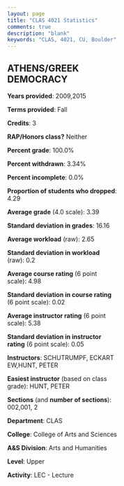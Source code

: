 ```yaml
---
layout: page
title: "CLAS 4021 Statistics"
comments: true
description: "blank"
keywords: "CLAS, 4021, CU, Boulder"
--- 
```

<head>
<script src="https://ajax.googleapis.com/ajax/libs/jquery/2.1.3/jquery.min.js"></script>
<script src="https://dl.dropboxusercontent.com/s/pc42nxpaw1ea4o9/highcharts.js?dl=0"></script>
<!-- <script src="../assets/js/highcharts.js"></script> -->
<style type="text/css">@font-face {
	font-family: "Bebas Neue";
	src: url(https://www.filehosting.org/file/details/544349/BebasNeue%20Regular.otf) format("opentype");
	}
	h1.Bebas { 
		font-family: "Bebas Neue", Verdana, Tahoma;
	}
</style>
</head>
<body>
	<div id="container" style="float: right; width: 45%; height: 88%; margin-left: 2.5%; margin-right: 2.5%;"></div>
	<script language="JavaScript">
		$(document).ready(function() {
		var chart = {type: 'column'};
		var title = {text: 'Grade Distribution'};
		var xAxis = {categories: ['A','B','C','D','F'],crosshair: true};
		var yAxis = {min: 0,title: {text: 'Percentage'}};
		var tooltip = {headerFormat: '<center><b><span style="font-size:20px">{point.key}</span></b></center>',
		               pointFormat: '<td style="padding:0"><b>{point.y:.1f}%</b></td>',
		               footerFormat: '</table>',shared: true,useHTML: true};
		var plotOptions = {column: {pointPadding: 0.0,borderWidth: 0}};  
		var credits = {enabled: false};var series= [{name: 'Percent',data: [58.21,28.36,8.96,2.99,1.49,]}];
		var json = {};
		json.chart = chart;
		json.title = title;
		json.tooltip = tooltip;
		json.xAxis = xAxis;
		json.yAxis = yAxis;  
		json.series = series;
		json.plotOptions = plotOptions;  
		json.credits = credits;
		$('#container').highcharts(json);
	});
	</script>
</body>
			   
## ATHENS/GREEK DEMOCRACY

**Years provided**: 2009,2015

**Terms provided**: Fall

**Credits**: 3

**RAP/Honors class?** Neither

**Percent grade**: 100.0%

**Percent withdrawn**: 3.34%

**Percent incomplete**: 0.0%

**Proportion of students who dropped**: 4.29

**Average grade** (4.0 scale): 3.39

**Standard deviation in grades**: 16.16

**Average workload** (raw): 2.65

**Standard deviation in workload** (raw): 0.2

**Average course rating** (6 point scale): 4.98

**Standard deviation in course rating** (6 point scale): 0.02

**Average instructor rating** (6 point scale): 5.38

**Standard deviation in instructor rating** (6 point scale): 0.05

**Instructors**: SCHUTRUMPF, ECKART EW,HUNT, PETER

**Easiest instructor** (based on class grade): HUNT, PETER

**Sections** (and **number of sections**): 002,001, 2

**Department**: CLAS

**College**: College of Arts and Sciences

**A&S Division**: Arts and Humanities

**Level**: Upper

**Activity**: LEC - Lecture